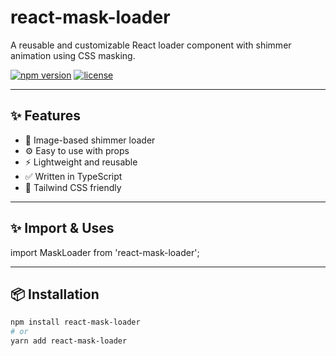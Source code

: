 # react-mask-loader

A reusable and customizable React loader component with shimmer animation using CSS masking.

[![npm version](https://img.shields.io/npm/v/react-mask-loader?color=blue&style=flat-square)](https://www.npmjs.com/package/react-mask-loader)
[![license](https://img.shields.io/npm/l/react-mask-loader?style=flat-square)](./LICENSE)

---

## ✨ Features

- 🎨 Image-based shimmer loader
- ⚙️ Easy to use with props
- ⚡ Lightweight and reusable
- ✅ Written in TypeScript
- 💨 Tailwind CSS friendly

---


## ✨ Import & Uses

import MaskLoader from 'react-mask-loader';

 <MaskLoader  image='imag-path'  alt={alt} classImage="uour-image-class"/>

---



## 📦 Installation

```bash
npm install react-mask-loader
# or
yarn add react-mask-loader
